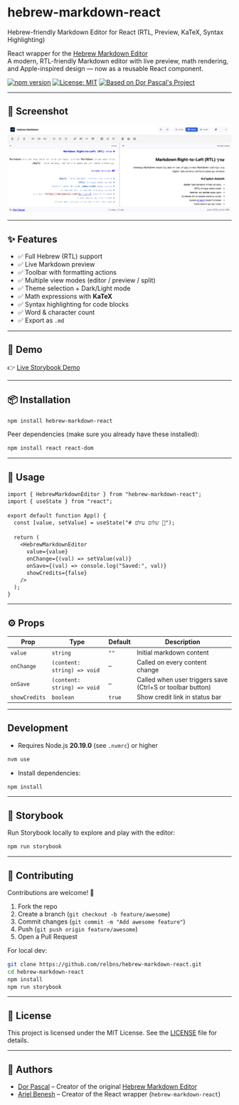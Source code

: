 # hebrew-markdown-react
Hebrew-friendly Markdown Editor for React (RTL, Preview, KaTeX, Syntax Highlighting)

React wrapper for the [Hebrew Markdown Editor](https://github.com/Dor-sketch/hebrew-markdown)  
A modern, RTL-friendly Markdown editor with live preview, math rendering, and Apple-inspired design — now as a reusable React component.

[![npm version](https://img.shields.io/npm/v/hebrew-markdown-react.svg)](https://www.npmjs.com/package/hebrew-markdown-react)
[![License: MIT](https://img.shields.io/badge/License-MIT-blue.svg)](https://opensource.org/licenses/MIT)
[![Based on Dor Pascal's Project](https://img.shields.io/badge/Based%20on-Hebrew%20Markdown%20Editor-blueviolet)](https://github.com/Dor-sketch/hebrew-markdown)

---

## 📸 Screenshot

![Hebrew Markdown Editor Screenshot](https://raw.githubusercontent.com/relbns/hebrew-markdown-react/master/src/assets/screenshot.png)


---

## ✨ Features

- ✅ Full Hebrew (RTL) support
- ✅ Live Markdown preview
- ✅ Toolbar with formatting actions
- ✅ Multiple view modes (editor / preview / split)
- ✅ Theme selection + Dark/Light mode
- ✅ Math expressions with **KaTeX**
- ✅ Syntax highlighting for code blocks
- ✅ Word & character count
- ✅ Export as `.md`

---

## 🔗 Demo

👉 [Live Storybook Demo](https://relbns.github.io/hebrew-markdown-react/)

---

## 📦 Installation

```bash
npm install hebrew-markdown-react
```

Peer dependencies (make sure you already have these installed):

```bash
npm install react react-dom
```

---

## 🚀 Usage

```tsx
import { HebrewMarkdownEditor } from "hebrew-markdown-react";
import { useState } from "react";

export default function App() {
  const [value, setValue] = useState("# שלום עולם 👋");

  return (
    <HebrewMarkdownEditor
      value={value}
      onChange={(val) => setValue(val)}
      onSave={(val) => console.log("Saved:", val)}
      showCredits={false}
    />
  );
}
```

---

## ⚙️ Props

| Prop | Type | Default | Description |
|------|------|---------|-------------|
| `value` | `string` | `""` | Initial markdown content |
| `onChange` | `(content: string) => void` | – | Called on every content change |
| `onSave` | `(content: string) => void` | – | Called when user triggers save (Ctrl+S or toolbar button) |
| `showCredits` | `boolean` | `true` | Show credit link in status bar |

---

## Development

- Requires Node.js **20.19.0** (see `.nvmrc`) or higher
```bash
nvm use
```

- Install dependencies:
```bash
npm install
```

---

## 📖 Storybook

Run Storybook locally to explore and play with the editor:

```bash
npm run storybook
```

---

## 🤝 Contributing

Contributions are welcome! 🚀

1. Fork the repo  
2. Create a branch (`git checkout -b feature/awesome`)  
3. Commit changes (`git commit -m "Add awesome feature"`)  
4. Push (`git push origin feature/awesome`)  
5. Open a Pull Request

For local dev:

```bash
git clone https://github.com/relbns/hebrew-markdown-react.git
cd hebrew-markdown-react
npm install
npm run storybook
```
---

## 📃 License

This project is licensed under the MIT License.
See the [LICENSE](LICENSE) file for details.

---

## 👤 Authors

* [Dor Pascal](https://dorpascal.com) – Creator of the original [Hebrew Markdown Editor](https://github.com/Dor-sketch/hebrew-markdown)
* [Ariel Benesh](https://github.com/relbns) – Creator of the React wrapper (`hebrew-markdown-react`)
